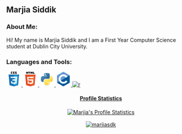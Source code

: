 <h2 align="left">Marjia Siddik</h2>

<h3 align="left">About Me:</h3>
<p>Hi! My name is Marjia Siddik and I am a First Year Computer Science student at Dublin City University.</p>

<h3 align="left">Languages and Tools:</h3>

<p align="left"> 
<a href="https://www.w3schools.com/css/" target="_blank" rel="noreferrer"> 
<img src="https://raw.githubusercontent.com/devicons/devicon/master/icons/css3/css3-original-wordmark.svg" alt="css3" width="40" height="40"/>
<a href="https://www.w3schools.com/html/" target="_blank" rel="noreferrer"> 
<img src="https://raw.githubusercontent.com/devicons/devicon/master/icons/html5/html5-original-wordmark.svg" alt="html5" width="40" height="40"/>
<a href="https://www.python.org" target="_blank" rel="noreferrer"> 
<img src="https://raw.githubusercontent.com/devicons/devicon/master/icons/python/python-original.svg" alt="python" width="40" height="40"/> 
<a href="https://www.cprogramming.com/" target="_blank" rel="noreferrer"> 
<img src="https://raw.githubusercontent.com/devicons/devicon/master/icons/c/c-original.svg" alt="c" width="40" height="40"/>
<a href="https://www.r-project.org/" target="_blank" rel="noreferrer"> 
<img src="https://www.clipartmax.com/png/middle/13-137348_logo-r-programming.png" alt="r" width="40" height="40"/> 
</p>

  <h4 align="center">Profile Statistics</h4>

<p align="center"><img src="https://github-readme-stats.vercel.app/api?username=marjiasdk&show_icons=true&theme=dark" alt="Marjia's Profile Statistics" align="center" /></p>

<p align="center"><img align="center"
    src="https://github-readme-stats.vercel.app/api/top-langs?username=marjiasdk&show_icons=true&locale=en&bg_color=0d1117&text_color=ffffff&layout=compact&theme=dark"
    alt="marjiasdk" 
    bg_color=#808080/></p>

